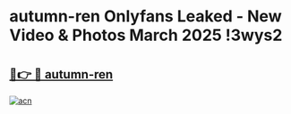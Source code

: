 # autumn-ren Onlyfans Leaked - New Video & Photos March 2025 !3wys2

# <h2><a href="https://x570yi.iuczelnia.edu.pl?title=autumn-ren&ref=3wys2">🔗👉 🔴 autumn-ren</a></h2>

[![acn](https://github.com/user-attachments/assets/0f9c940e-d8b0-45ae-aac7-cd30a18b3e1c)](https://x570yi.iuczelnia.edu.pl?title=autumn-ren&ref=3wys2)

